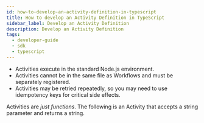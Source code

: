 ```yaml
---
id: how-to-develop-an-activity-definition-in-typescript
title: How to develop an Activity Definition in TypeScript
sidebar_label: Develop an Activity Definition
description: Develop an Activity Definition
tags:
  - developer-guide
  - sdk
  - typescript
---
```


- Activities execute in the standard Node.js environment.
- Activities cannot be in the same file as Workflows and must be separately registered.
- Activities may be retried repeatedly, so you may need to use idempotency keys for critical side effects.

Activities are _just functions_. The following is an Activity that accepts a string parameter and returns a string.

<!--SNIPSTART typescript-activity-fn -->
<!--SNIPEND-->
